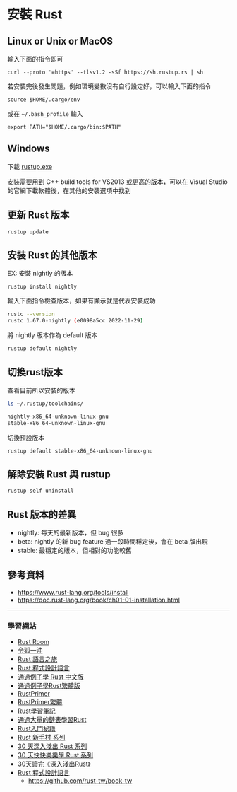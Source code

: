 # 安裝 Rust

## Linux or Unix or MacOS

輸入下面的指令即可

```
curl --proto '=https' --tlsv1.2 -sSf https://sh.rustup.rs | sh
```

若安裝完後發生問題，例如環境變數沒有自行設定好，可以輸入下面的指令

```
source $HOME/.cargo/env
```

或在 `~/.bash_profile` 輸入

```
export PATH="$HOME/.cargo/bin:$PATH"
```

## Windows

下載 [rustup.exe](https://win.rustup.rs/)

安裝需要用到 C++ build tools for VS2013 或更高的版本，可以在 Visual Studio 的官網下載軟體後，在其他的安裝選項中找到

## 更新 Rust 版本

```
rustup update
```

## 安裝 Rust 的其他版本

EX: 安裝 nightly 的版本

```
rustup install nightly
```

輸入下面指令檢查版本，如果有顯示就是代表安裝成功

```bash
rustc --version
rustc 1.67.0-nightly (e0098a5cc 2022-11-29)
```

將 nightly 版本作為 default 版本

```
rustup default nightly
```

## 切換rust版本

查看目前所以安裝的版本

```bash
ls ~/.rustup/toolchains/

nightly-x86_64-unknown-linux-gnu  
stable-x86_64-unknown-linux-gnu
```

切換預設版本

`rustup default stable-x86_64-unknown-linux-gnu`

## 解除安裝 Rust 與 rustup

```
rustup self uninstall
```

## Rust 版本的差異

- nightly: 每天的最新版本，但 bug 很多
- beta: nightly 的新 bug feature 過一段時間穩定後，會在 beta 版出現
- stable: 最穩定的版本，但相對的功能較舊

## 參考資料

- https://www.rust-lang.org/tools/install
- https://doc.rust-lang.org/book/ch01-01-installation.html

---

### 學習網站

- [Rust Room](https://github.com/rust-boom/rust-boom)
- [令狐一沖](https://github.com/anonymousGiga/learn_rust/)
- [Rust 語言之旅](https://shihyu.github.io/my_tour_of_rust/TOC_zh-tw.html)
- [Rust 程式設計語言](https://rust-lang.tw/book-tw/#rust-程式設計語言)
- [通過例子學 Rust 中文版](https://rustwiki.org/zh-CN/rust-by-example/)
- [通過例子學Rust繁體版](https://shihyu.github.io/rust_by_example)
- [RustPrimer](https://rustcc.gitbooks.io/rustprimer/content/)
- [RustPrimer繁體](https://shihyu.github.io/RustPrimerBook/)
- [Rust學習筆記](https://skyao.io/learning-rust/)
- [通過大量的鏈表學習Rust](https://weathfold.gitbooks.io/rust-too-many-lists-zhcn/content/)
- [Rust入門秘籍](https://shihyu.github.io/rust_hacks/)
- [Rust 新手村 系列](https://ithelp.ithome.com.tw/users/20129675/ironman/4260?page=1)
- [30 天深入淺出 Rust 系列](https://ithelp.ithome.com.tw/users/20111802/ironman/1742)
- [30 天快快樂樂學 Rust 系列](https://ithelp.ithome.com.tw/users/20120293/ironman/5180)
- [30天讀完《深入淺出Rust》](https://www.zhihu.com/column/c_1566579693834489856)
- [Rust 程式設計語言](https://rust-lang.tw/book-tw/title-page.html#rust-程式設計語言)
  - https://github.com/rust-tw/book-tw

